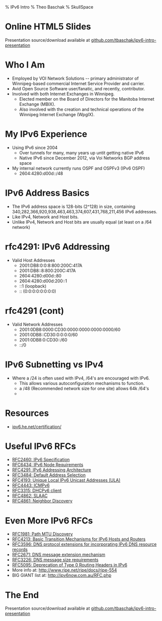 % IPv6 Intro
% Theo Baschak
% SkullSpace




# Online HTML5 Slides

Presentation source/download available at [github.com/tbaschak/ipv6-intro-presentation](https://github.com/tbaschak/ipv6-intro-presentation)

# Who I Am

*	Employed by VOI Network Solutions -- primary administrator of Winnipeg-based commercial Internet Service Provider and carrier.
*	Avid Open Source Software user/fanatic, and recently, contributor.
*	Involved with both Internet Exchanges in Winnipeg.
	*	Elected member on the Board of Directors for the Manitoba Internet Exchange (MBIX).
	*	Also involved with the creation and technical operations of the Winnipeg Internet Exchange (WpgIX).

# My IPv6 Experience

*	Using IPv6 since 2004
	*	Over tunnels for many, many years up untit getting native IPv6
	*	Native IPv6 since December 2012, via Voi Networks BGP address space
*	My internal network currently runs OSPF and OSPFv3 (IPv6 OSPF)
	*	2604:4280:d00d::/48

# IPv6 Address Basics

*	The IPv6 address space is 128-bits (2^128) in size, containing 340,282,366,920,938,463,463,374,607,431,768,211,456 IPv6 addresses.
*	Like IPv4, Network and Host bits.
*	Unlike IPv4, Network and Host bits are usually equal (at least on a /64 network)

# rfc4291: IPv6 Addressing

*	Valid Host Addresses
	*	2001:DB8:0:0:8:800:200C:417A
	*	2001:DB8::8:800:200C:417A
	*	2604:4280:d00d::80
	*	2604:4280:d00d:200::1
	*	::1 (loopback)
	*	:: (0:0:0:0:0:0:0:0)

# rfc4291 (cont)

*	Valid Network Addresses
	*	2001:0DB8:0000:CD30:0000:0000:0000:0000/60
	*	2001:0DB8::CD30:0:0:0:0/60
	*	2001:0DB8:0:CD30::/60
	*	::/0

# IPv6 Subnetting vs IPv4

*	Where a /24 is often used with IPv4, /64's are encouraged with IPv6.
	*	This allows various autoconfiguration mechanisms to function.
	*	a /48 (Recommended network size for one site) allows 64k /64's
	*	

# Resources

*	[ipv6.he.net/certification/](https://ipv6.he.net/certification/)

# Useful IPv6 RFCs

*	[RFC2460: IPv6 Specification](http://tools.ietf.org/html/rfc2460)
*	[RFC6434: IPv6 Node Requirements](http://tools.ietf.org/html/rfc6434)
*	[RFC4291: IPv6 Addressing Architecture](http://tools.ietf.org/html/rfc4291)
*	[RFC3484: Default Address Selection](http://tools.ietf.org/html/rfc3484)
*	[RFC4193: Unique Local IPv6 Unicast Addresses (ULA)](http://tools.ietf.org/html/rfc4193)
*	[RFC4443: ICMPv6](http://tools.ietf.org/html/rfc4443)
*	[RFC3315: DHCPv6 client](http://tools.ietf.org/html/rfc3315)
*	[RFC4862: SLAAC](http://tools.ietf.org/html/rfc4862)
*	[RFC4861: Neighbor Discovery](http://tools.ietf.org/html/rfc4861)

# Even More IPv6 RFCs

*	[RFC1981: Path MTU Discovery](http://tools.ietf.org/html/rfc1981)
*	[RFC4213: Basic Transition Mechanisms for IPv6 Hosts and Routers](http://tools.ietf.org/html/rfc4213)
*	[RFC3596: DNS protocol extensions for incorporating IPv6 DNS resource records](http://tools.ietf.org/html/rfc3596)
*	[RFC2671: DNS message extension mechanism](http://tools.ietf.org/html/rfc2671)
*	[RFC3226: DNS message size requirements](http://tools.ietf.org/html/rfc3226)
*	[RFC5095: Deprecation of Type 0 Routing Headers in IPv6](http://tools.ietf.org/html/rfc5095)
*	More info at: http://www.ripe.net/ripe/docs/ripe-554
*	BIG GIANT list at: http://ipv6now.com.au/RFC.php

# The End

Presentation source/download available at [github.com/tbaschak/ipv6-intro-presentation](https://github.com/tbaschak/ipv6-intro-presentation)
